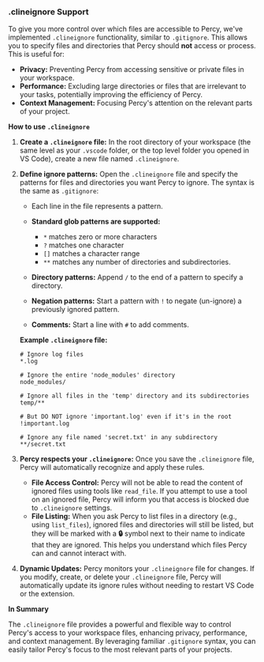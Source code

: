 ### .clineignore Support

To give you more control over which files are accessible to Percy, we've implemented `.clineignore` functionality, similar to `.gitignore`. This allows you to specify files and directories that Percy should **not** access or process. This is useful for:

*   **Privacy:** Preventing Percy from accessing sensitive or private files in your workspace.
*   **Performance:**  Excluding large directories or files that are irrelevant to your tasks, potentially improving the efficiency of Percy.
*   **Context Management:**  Focusing Percy's attention on the relevant parts of your project.

**How to use `.clineignore`**

1.  **Create a `.clineignore` file:** In the root directory of your workspace (the same level as your `.vscode` folder, or the top level folder you opened in VS Code), create a new file named `.clineignore`.

2.  **Define ignore patterns:** Open the `.clineignore` file and specify the patterns for files and directories you want Percy to ignore. The syntax is the same as `.gitignore`:

    *   Each line in the file represents a pattern.
    *   **Standard glob patterns are supported:**
        *   `*` matches zero or more characters
        *   `?` matches one character
        *   `[]` matches a character range
        *   `**` matches any number of directories and subdirectories.

    *   **Directory patterns:** Append `/` to the end of a pattern to specify a directory.
    *   **Negation patterns:** Start a pattern with `!` to negate (un-ignore) a previously ignored pattern.
    *   **Comments:** Start a line with `#` to add comments.

    **Example `.clineignore` file:**

    ```
    # Ignore log files
    *.log

    # Ignore the entire 'node_modules' directory
    node_modules/

    # Ignore all files in the 'temp' directory and its subdirectories
    temp/**

    # But DO NOT ignore 'important.log' even if it's in the root
    !important.log

    # Ignore any file named 'secret.txt' in any subdirectory
    **/secret.txt
    ```

3.  **Percy respects your `.clineignore`:** Once you save the `.clineignore` file, Percy will automatically recognize and apply these rules.

    *   **File Access Control:** Percy will not be able to read the content of ignored files using tools like `read_file`. If you attempt to use a tool on an ignored file, Percy will inform you that access is blocked due to `.clineignore` settings.
    *   **File Listing:** When you ask Percy to list files in a directory (e.g., using `list_files`), ignored files and directories will still be listed, but they will be marked with a **🔒** symbol next to their name to indicate that they are ignored. This helps you understand which files Percy can and cannot interact with.

4.  **Dynamic Updates:** Percy monitors your `.clineignore` file for changes. If you modify, create, or delete your `.clineignore` file, Percy will automatically update its ignore rules without needing to restart VS Code or the extension.

**In Summary**

The `.clineignore` file provides a powerful and flexible way to control Percy's access to your workspace files, enhancing privacy, performance, and context management. By leveraging familiar `.gitignore` syntax, you can easily tailor Percy's focus to the most relevant parts of your projects.